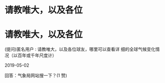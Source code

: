 # 请教唯大，以及各位

# 请教唯大，以及各位

(提问)匿名用户 : 请教唯大，以及各位球友，哪里可以查看详 细的全球气候变化情况（以百年或千年尺度计）

2019-05-02

回答：气象局网站搜一下？(1 赞)